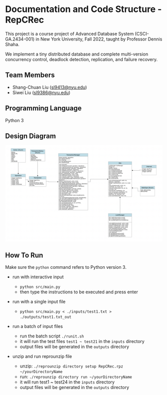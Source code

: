 # Documentation and Code Structure - RepCRec

This project is a course project of Advanced Database System (CSCI-GA.2434-001) in New York University, Fall 2022, taught by Professor Dennis Shaha.

We implement a tiny distributed database and complete multi-version concurrency control, deadlock detection, replication, and failure recovery.

## Team Members
 
 - Shang-Chuan Liu (sl9413@nyu.edu)
 - Siwei Liu (sl9386@nyu.edu)


## Programming Language

Python 3

## Design Diagram

![](Designgraph.png)

## How To Run
Make sure the `python` command refers to Python version 3.
* run with interactive input
  * `python src/main.py`
  * then type the instructions to be executed and press enter

* run with a single input file
    * `python src/main.py < ./inputs/test1.txt > ./outputs/test1.txt_out`

* run a batch of input files
    * run the batch script `./runit.sh`
    * it will run the test files `test1 ~ test21` in the `inputs` directory
    * output files will be generated in the `outputs` directory

* unzip and run reprounzip file
    * unzip: `./reprounzip directory setup RepCRec.rpz ~/yourDirectoryName`
    * run: `./reprounzip directory run ~/yourDirectoryName`
    * it will run test1 ~ test24 in the `inputs` directory
    * output files will be generated in the `outputs` directory
